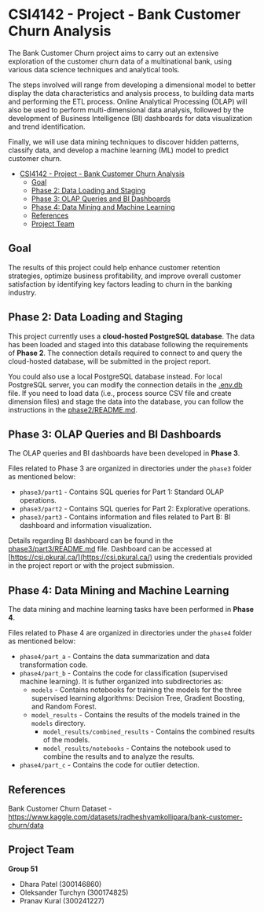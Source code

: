 # CSI4142 - Project - Bank Customer Churn Analysis

The Bank Customer Churn project aims to carry out an extensive exploration of the customer churn data of a multinational bank, using various data science techniques and analytical tools.

The steps involved will range from developing a dimensional model to better display the data characteristics and analysis process, to building data marts and performing the ETL process. Online Analytical Processing (OLAP) will also be used to perform multi-dimensional data analysis, followed by the development of Business Intelligence (BI) dashboards for data visualization and trend identification.

Finally, we will use data mining techniques to discover hidden patterns, classify data, and develop a machine learning (ML) model to predict customer churn.

- [CSI4142 - Project - Bank Customer Churn Analysis](#csi4142---project---bank-customer-churn-analysis)
  - [Goal](#goal)
  - [Phase 2: Data Loading and Staging](#phase-2-data-loading-and-staging)
  - [Phase 3: OLAP Queries and BI Dashboards](#phase-3-olap-queries-and-bi-dashboards)
  - [Phase 4: Data Mining and Machine Learning](#phase-4-data-mining-and-machine-learning)
  - [References](#references)
  - [Project Team](#project-team)

## Goal

The results of this project could help enhance customer retention strategies, optimize business profitability, and improve overall customer satisfaction by identifying key factors leading to churn in the banking industry.

## Phase 2: Data Loading and Staging

This project currently uses a **cloud-hosted PostgreSQL database**. The data has been loaded and staged into this database following the requirements of **Phase 2**. The connection details required to connect to and query the cloud-hosted database, will be submitted in the project report.

You could also use a local PostgreSQL database instead. For local PostgreSQL server, you can modify the connection details in the [.env.db](./.env.db) file. If you need to load data (i.e., process source CSV file and create dimension files) and stage the data into the database, you can follow the instructions in the [phase2/README.md](./phase2/README.md).

## Phase 3: OLAP Queries and BI Dashboards

The OLAP queries and BI dashboards have been developed in **Phase 3**.

Files related to Phase 3 are organized in directories under the `phase3` folder as mentioned below:

- `phase3/part1` - Contains SQL queries for Part 1: Standard OLAP operations.
- `phase3/part2` - Contains SQL queries for Part 2: Explorative operations.
- `phase3/part3` - Contains information and files related to Part B: BI dashboard and information visualization.

Details regarding BI dashboard can be found in the [phase3/part3/README.md](./phase3/part3/README.md) file. Dashboard can be accessed at [https://csi.pkural.ca/](https://csi.pkural.ca/) using the credentials provided in the project report or with the project submission.

## Phase 4: Data Mining and Machine Learning

The data mining and machine learning tasks have been performed in **Phase 4**.

Files related to Phase 4 are organized in directories under the `phase4` folder as mentioned below:

- `phase4/part_a` - Contains the data summarization and data transformation code.
- `phase4/part_b` - Contains the code for classification (supervised machine learning). It is futher organized into subdirectories as:
  - `models` - Contains notebooks for training the models for the three supervised learning algorithms: Decision Tree, Gradient Boosting, and Random Forest.
  - `model_results` - Contains the results of the models trained in the `models` directory.
    - `model_results/combined_results` - Contains the combined results of the models.
    - `model_results/notebooks` - Contains the notebook used to combine the results and to analyze the results.
- `phase4/part_c` - Contains the code for outlier detection.

## References

Bank Customer Churn Dataset - https://www.kaggle.com/datasets/radheshyamkollipara/bank-customer-churn/data

## Project Team

**Group 51**

- Dhara Patel (300146860)
- Oleksander Turchyn (300174825)
- Pranav Kural (300241227)

